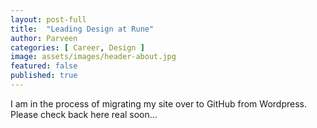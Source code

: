 ```yaml
---
layout: post-full
title:  "Leading Design at Rune"
author: Parveen
categories: [ Career, Design ]
image: assets/images/header-about.jpg
featured: false
published: true
---
```

I am in the process of migrating my site over to GitHub from Wordpress. Please check back here real soon...